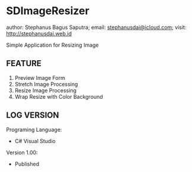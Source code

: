 # SDImageResizer
author: Stephanus Bagus Saputra; email: stephanusdai@icloud.com; visit: http://stephanusdai.web.id

Simple Application for Resizing Image

## FEATURE
1. Preview Image Form
2. Stretch Image Processing
3. Resize Image Processing
4. Wrap Resize with Color Background

## LOG VERSION

Programing Language:
* C# Visual Studio

Version 1.00:
* Published
